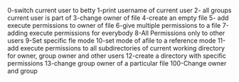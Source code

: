 0-switch current user to betty
1-print username of current user
2- all groups current user is part of 
3-change owner of file
4-create an empty file
5- add execute permissions to owner of file
6-give multiple permissions to a file
7-adding execute permissions for everybody
8-All Permissions only to other users
9-Set specific fle mode
10-set mode of afile to a reference mode
11-add execute permissions to all subdirectories of current working directory for owner, group owner and other users
12-create a directory with specific permissions
13-change group owner of a particular file
100-Change owner and group

